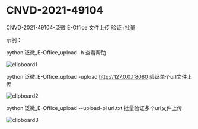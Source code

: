 # CNVD-2021-49104
CNVD-2021-49104-泛微 E-Office 文件上传 验证+批量

示例：

python 泛微_E-Office_upload -h  查看帮助

![clipboard1](https://user-images.githubusercontent.com/75511051/144238723-f1a2b9ea-5140-497d-90d4-7ff23dda13de.png)

python 泛微_E-Office_upload -upload http://127.0.0.1:8080  验证单个url文件上传

![clipboard2](https://user-images.githubusercontent.com/75511051/144238762-b73c5d0c-d0d1-4385-a18d-949d3f855d52.png)

python 泛微_E-Office_upload --upload-pl url.txt  批量验证多个url文件上传

![clipboard3](https://user-images.githubusercontent.com/75511051/144238802-3acb3a5c-6d49-477b-94ac-50ce1c84690b.png)
